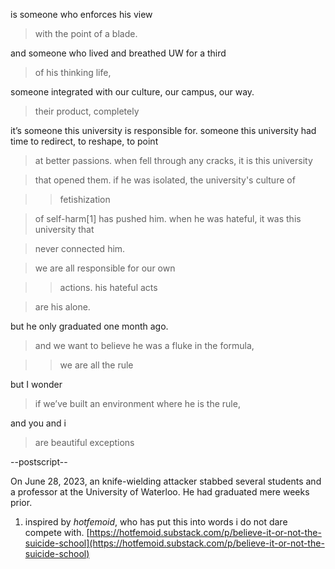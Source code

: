is someone who enforces his view

> with the point of a blade.  

and someone who lived and breathed UW for a third

> of his thinking life, 

someone integrated with our culture, our campus, our way.

> their product, completely 

it’s someone this university is responsible for. someone this university had time to redirect, to reshape, to point 

> at better passions. when fell through any cracks, it is this university 

> that opened them. if he was isolated, the university's culture of 

> > fetishization 

> of self-harm[1] has pushed him. when he was hateful, it was this university that 

> never connected him.

> we are all responsible for our own 

> > actions. his hateful acts 

> are his alone.

but he only graduated one month ago.

> and we want to believe he was a fluke in the formula, 

> > we are all the rule

but I wonder 

> if we’ve built an environment where he is the rule, 

and you and i 

> are beautiful exceptions

--postscript--

On June 28, 2023, an knife-wielding attacker stabbed several students and a professor at the University of Waterloo. He had graduated mere weeks prior.

1. inspired by _hotfemoid_, who has put this into words i do not dare compete with. [https://hotfemoid.substack.com/p/believe-it-or-not-the-suicide-school](https://hotfemoid.substack.com/p/believe-it-or-not-the-suicide-school)
